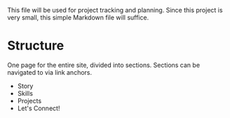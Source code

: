 This file will be used for project tracking and planning.
Since this project is very small, this simple Markdown file will suffice.


# Structure
One page for the entire site, divided into sections. Sections can be navigated to via link anchors.
- Story
- Skills
- Projects
- Let's Connect!